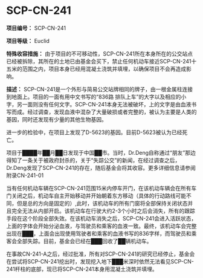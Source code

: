# SCP-CN-241


**项目编号：** SCP-CN-241

**项目等级：** Euclid

**特殊收容措施：** 由于项目的不可移动性，SCP-CN-241所在本身所在的公交站点已经被拆除，其所在的土地已由基金会买下，禁止任何机动车接近SCP-CN-241十五米的范围之内，项目本身已经用混凝土浇筑并填埋，以确保项目不会再造成影响。

**描述：** SCP-CN-241是一个外形与简易公交站牌相同的牌子，由一根金属柱连接到地面上。项目的一面有用中文书写的“836路 排队上车”的大字以及相应的小字，另一面则没有任何文字。SCP-CN-241本身无法被破坏，上的文字是由血液书写而成。经过调查，发现血液中混杂了大量破损或者完整的，被认为主要是人类的基因，同时还发现有少量的其他生物基因。

进一步的检验中，在项目上发现了D-5623的基因。目前D-5623被认为已经死亡。

项目于████年██月██日发现于中国██市。当时，Dr.Deng自称通过“朋友”那边得知了一条关于被政府封杀的，关于“失踪公交”的新闻，在经过调查之后，Dr.Deng发现了SCP-CN-241的存在，随后基金会将其收容。更多详细信息请参阅附录CN-241-01

当有任何机动车辆在SCP-CN-241范围15米内停车开门，在该机动车辆会在所有车门关闭之后，机动车自主开始移动并开始朝着东方移动（具体的行动路线可能不同，但是总的方向是固定的）,此时，该机动车的所有门窗将全部保持关闭状态并且完全无法从内部开启。该机动车在行驶大约2-3个小时之后会消失，所有的跟踪手段在这个阶段全部失效。在该机动车消失之后，SCP-CN-241会进入活跃状态，上面的字体会开始分泌血液，与驾驶员和乘客的血液一致。最终，该机动车会完整出现在███，上面会出现使用驾驶者和乘客的血液书写的836字样，而驾驶员和乘客会全部失踪。目前，基金会已经在███回收了██辆机动车。

在事故CN-241-A之后，经过批准，所有对SCP-CN-241的研究已经停止，基金会在尝试将SCP-CN-241挖出时，发现挖入地下███米深时依然无法看见SCP-CN-241杆柱的底部，现已将SCP-CN-241本身用混凝土浇筑并填埋。





